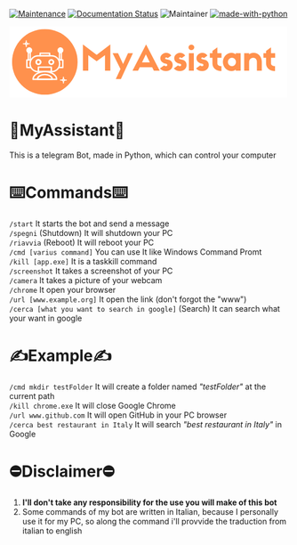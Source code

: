 [![Maintenance](https://img.shields.io/badge/Maintained%3F-Yes-green.svg)](https://GitHub.com/Naereen/StrapDown.js/graphs/commit-activity)
[![Documentation Status](https://readthedocs.org/projects/ansicolortags/badge/?version=latest)](http://ansicolortags.readthedocs.io/?badge=latest)
![Maintainer](https://img.shields.io/badge/maintainer-Biktoz-blue)
[![made-with-python](https://img.shields.io/badge/Made%20with-Python-1f425f.svg)](https://www.python.org/)

![The Logo](Logo.png)

# 🤖MyAssistant🤖
This is a telegram Bot, made in Python, which can control your computer

# ⌨️Commands⌨️
`/start` It starts the bot and send a message<br />
`/spegni` (Shutdown) It will shutdown your PC<br />
`/riavvia` (Reboot) It will reboot your PC<br />
`/cmd [varius command]` You can use It like Windows Command Promt<br />
`/kill [app.exe]` It is a taskkill command<br />
`/screenshot` It takes a screenshot of your PC<br />
`/camera` It takes a picture of your webcam<br />
`/chrome` It open your browser<br />
`/url [www.example.org]` It open the link (don't forgot the "www")<br />
`/cerca [what you want to search in google]` (Search) It can search what your want in google<br />

# ✍️Example✍️
`/cmd mkdir testFolder` It will create a folder named _"testFolder"_ at the current path<br />
`/kill chrome.exe` It will close Google Chrome<br />
`/url www.github.com` It will open GitHub in your PC browser<br />
`/cerca best restaurant in Italy` It will search _"best restaurant in Italy"_ in Google<br />

# ⛔️Disclaimer⛔️
1. **I'll don't take any responsibility for the use you will make of this bot**
2. Some commands of my bot are written in Italian, because I personally use it for my PC, so along the command i'll provvide the traduction from italian to english
